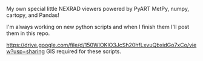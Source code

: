 My own special little NEXRAD viewers powered by PyART MetPy, numpy, cartopy, and Pandas!

I'm always working on new python scripts and when I finish them I'll post them in this repo. 


https://drive.google.com/file/d/150WIOKlO3JcSh20hfLxvuQbxidGo7xCo/view?usp=sharing GIS required for these scripts.
